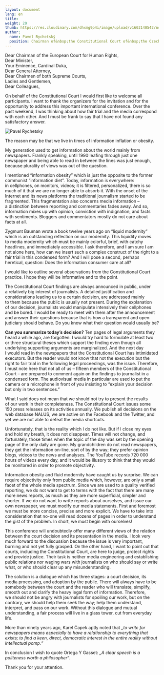 ```yaml
---
layout: document
lang: en
title:
weight: 20
thumb: https://res.cloudinary.com/dhxmg9p4i/image/upload/v1602140542/nsz/embed-rychetsky.jpg
author:
  name: Pavel Rychetský
  position: Chairman of&nbsp;the Constitutional Court of&nbsp;the Czech Republic
---
```


Dear Chairman of&nbsp;the European Court for Human Rights,<br/>
Dear Minister,<br/>
Your Eminence, Cardinal Duka,<br/>
Dear General Attorney,<br/>
Dear Chairmen of&nbsp;both Supreme Courts,<br/>
Ladies and Gentlemen,<br/>
Dear Colleagues,<br/>

On&nbsp;behalf of&nbsp;the Constitutional Court I&nbsp;would first like to&nbsp;welcome all participants. I&nbsp;want to&nbsp;thank the organizers for the invitation and for the opportunity to&nbsp;address this important international conference. Over the past weekend, I&nbsp;was thinking about how fair trial and the media correspond with each other. And I&nbsp;must be&nbsp;frank to&nbsp;say that I&nbsp;have not found any satisfactory answer.

![Pavel Rychetsky](/blog/assets/img/rychetsky.jpg)

The reason may be&nbsp;that we&nbsp;live in&nbsp;times of&nbsp;information inflation or&nbsp;obesity.

My&nbsp;generation used to&nbsp;get information about the world mainly from newspapers. Frankly speaking, until 1990 leafing through just one newspaper and being able to&nbsp;read in&nbsp;between the lines was just enough, because plurality of&nbsp;views was out of&nbsp;the question.

I&nbsp;mentioned “information obesity” which is&nbsp;just the opposite to&nbsp;the former communist “information diet”. Today, information is&nbsp;everywhere: in&nbsp;cellphones, on&nbsp;monitors, videos; it&nbsp;is filtered, personalized, there is&nbsp;so much of&nbsp;it that we&nbsp;are no&nbsp;longer able to&nbsp;absorb it. With the onset of&nbsp;the Internet and its news platforms the traditional journalism started to&nbsp;be fragmented. This fragmentation also concerns media information – a&nbsp;distinction between reporting and commentaries fades away. And so, information mixes up&nbsp;with opinion, conviction with indignation, and facts with sentiments. Bloggers and commentators mostly do&nbsp;not care about facts at&nbsp;all.

Zygmunt Bauman wrote a&nbsp;book twelve years ago on&nbsp;“liquid modernity” which is&nbsp;an outstanding reflection on&nbsp;our modernity. This liquidity moves to&nbsp;media modernity which must be&nbsp;mainly colorful, brief, with catchy headlines, and immediately accessible. I&nbsp;ask therefore, and I&nbsp;am sure I&nbsp;am not alone here, how can we&nbsp;insert such a&nbsp;complex construct of&nbsp;the right to&nbsp;a fair trial in&nbsp;this condensed form? And I&nbsp;will pose a&nbsp;second, perhaps heretical, question: Does the information consumer care at&nbsp;all?

I&nbsp;would like to&nbsp;outline several observations from the Constitutional Court practice. I&nbsp;hope they will be&nbsp;informative and to&nbsp;the point.

The Constitutional Court findings are always announced in&nbsp;public, under a&nbsp;relatively big interest of&nbsp;journalists. A&nbsp;detailed justification and considerations leading us&nbsp;to a&nbsp;certain decision, are addressed mainly to&nbsp;them because the public is&nbsp;usually not present. During the explanation of&nbsp;our decision, journalists would manipulate intensively their cellphones and be&nbsp;bored. I&nbsp;would be&nbsp;ready to&nbsp;meet with them after the announcement and answer their questions because that is&nbsp;how a&nbsp;transparent and open judiciary should behave. Do&nbsp;you know what their question would usually be?

**Can you summarize today’s decision?** Ten pages of&nbsp;legal arguments they heard a&nbsp;while ago, are forgotten. I&nbsp;would try hard to&nbsp;formulate at&nbsp;least two or&nbsp;three structural theses which support the finding even though all underlying supporting arguments are marginalized. And the next day I&nbsp;would read in&nbsp;the newspapers that the Constitutional Court has intimidated executors. But the reader would not know that not the execution but the right to&nbsp;fair trial in&nbsp;the following legal proceedings, was the issue. Therefore, I&nbsp;must note here that not all of&nbsp;us – fifteen members of&nbsp;the Constitutional Court – are prepared to&nbsp;comment again on&nbsp;the findings to&nbsp;journalist in&nbsp;a condensed form. The audiovisual media in&nbsp;particular are used to&nbsp;put the camera or&nbsp;a microphone in&nbsp;front of&nbsp;you insisting to&nbsp;“explain your decision but only in&nbsp;two sentences.”

What I&nbsp;said does not mean that we&nbsp;should not try to&nbsp;present the results of&nbsp;our work in&nbsp;their completeness. The Constitutional Court issues some 150 press releases on&nbsp;its activities annually. We&nbsp;publish all decisions on&nbsp;the web database NALUS, we&nbsp;are active on&nbsp;the Facebook and the Twitter, and yet we&nbsp;are not able to&nbsp;defeat the media shortcuts.

Unfortunately, that is&nbsp;the reality which I&nbsp;do not like. But if&nbsp;I close my&nbsp;eyes and hold my&nbsp;breath, it&nbsp;does not disappear. Times will not change, and fortunately, those times when the topic of&nbsp;the day was set by&nbsp;the opening page of&nbsp;the only daily are gone. My&nbsp;grandchildren do&nbsp;not read newspapers, they get the information on-line, sort of&nbsp;by the way; they prefer opinion blogs, videos to&nbsp;the news and analyses. The YouTube records 720 000 hours of&nbsp;videos every day, and it&nbsp;would be&nbsp;illusory to&nbsp;think that they would be&nbsp;monitored in&nbsp;order to&nbsp;promote objectivity.

Information obesity and fluid modernity have caught us&nbsp;by surprise. We&nbsp;can require objectivity only from public media which, however, are only a&nbsp;small facet of&nbsp;the whole media spectrum. Since we&nbsp;are used to&nbsp;a quality verified reporting, we&nbsp;do not want to&nbsp;get to&nbsp;terms with the fact that there are many more news reports, as&nbsp;much as&nbsp;they are more superficial, simpler and shorter. If&nbsp;we do&nbsp;not want to&nbsp;write reports about ourselves, and issue our own newspaper, we&nbsp;must modify our media statements. First and foremost we&nbsp;must be&nbsp;more concise, precise and more explicit. We&nbsp;have to&nbsp;take into consideration that no-one will read dozens of&nbsp;pages in&nbsp;order to&nbsp;understand the gist of&nbsp;the problem. In&nbsp;short, we&nbsp;must begin with ourselves!

This conference will undoubtedly offer many different views of&nbsp;the relation between the court decision and its presentation in&nbsp;the media. I&nbsp;look very much forward to&nbsp;the discussion because the issue is&nbsp;very important, burning and not yet fully grasped. On&nbsp;the other hand, I&nbsp;want to&nbsp;point out that courts, including the Constitutional Court, are here to&nbsp;judge, protect rights and provide justice. Their task is&nbsp;neither media engineering and establishing public relations nor waging wars with journalists on&nbsp;who should say or&nbsp;write what, or&nbsp;who should clear up&nbsp;any misunderstanding.

The solution is&nbsp;a dialogue which has three stages: a&nbsp;court decision, its media processing, and adoption by&nbsp;the public. There will always have to&nbsp;be somebody between the court and the reader who will translate, simplify, smooth out and clarify the heavy legal form of&nbsp;information. Therefore, we&nbsp;should not be&nbsp;angry with journalists for spoiling our work, but on&nbsp;the contrary, we&nbsp;should help them seek the way; help them understand, interpret, and pass on&nbsp;our work. Without this dialogue and mutual understanding, a&nbsp;fair process will live in&nbsp;a glass tower, cut from everyday life.

More than ninety years ago, Karel Čapek aptly noted that _„to write for newspapers means especially to&nbsp;have a&nbsp;relationship to&nbsp;everything that exists; to&nbsp;find a&nbsp;keen, direct, democratic interest in&nbsp;the entire reality without intellectual pomp.“_

In&nbsp;conclusion I&nbsp;wish to&nbsp;quote Ortega Y&nbsp;Gasset: _„A clear speech is&nbsp;a politeness worth a&nbsp;philosopher“._

Thank you for your attention.
